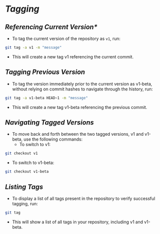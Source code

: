 # _*Tagging*_

## _*Referencing Current Version**_

- To tag the current version of the repository as ``v1``, run:

```bash
git tag -a v1 -m "message"
```

- This will create a new tag v1 referencing the current commit.

## _*Tagging Previous Version*_

- To tag the version immediately prior to the current version as v1-beta, without relying on commit hashes to navigate through the history, run:

```bash
git tag -a v1-beta HEAD~1 -m "message"
```

- This will create a new tag v1-beta referencing the previous commit.

## _*Navigating Tagged Versions*_

- To move back and forth between the two tagged versions, v1 and v1-beta, use the following commands:
  - To switch to v1:

```bash
git checkout v1
```

  - To switch to v1-beta:

```bash
git checkout v1-beta
```

## _*Listing Tags*_

- To display a list of all tags present in the repository to verify successful tagging, run:

```bash
git tag
```

- This will show a list of all tags in your repository, including v1 and v1-beta.
